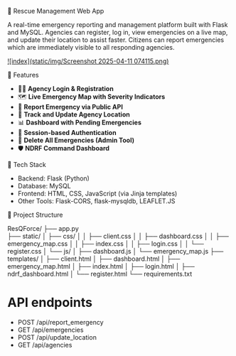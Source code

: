 🚨 Rescue Management Web App

A real-time emergency reporting and management platform built with Flask and MySQL. Agencies can register, log in, view emergencies on a live map, and update their location to assist faster. Citizens can report emergencies which are immediately visible to all responding agencies.

[![index](static/img/Screenshot 2025-04-11 074115.png)]([https://github.com/your-username/your-repo](https://github.com/21aansh06/ResQForce/blob/main/static/img/Screenshot%202025-04-11%20074115.png))



🔧 Features

- 🧑‍🚒 **Agency Login & Registration**
- 🗺️ **Live Emergency Map with Severity Indicators**
- 🚨 **Report Emergency via Public API**
- 📍 **Track and Update Agency Location**
- 📊 **Dashboard with Pending Emergencies**
- 🔐 **Session-based Authentication**
- 🧼 **Delete All Emergencies (Admin Tool)**
- 🛡 **NDRF Command Dashboard**


🧱 Tech Stack

- Backend: Flask (Python)
- Database: MySQL
- Frontend: HTML, CSS, JavaScript (via Jinja templates)
- Other Tools: Flask-CORS, flask-mysqldb, LEAFLET.JS

📁 Project Structure

ResQForce/
├── app.py           
├── static/
│   ├── css/
│   │   ├── client.css
│   │   ├── dashboard.css
│   │   ├── emergency_map.css
│   │   ├── index.css
│   │   ├── login.css
│   │   └── register.css
│   └── js/
│       ├── dashboard.js
│       └── emergency_map.js
├── templates/
│   ├── client.html
│   ├── dashboard.html
│   ├── emergency_map.html
│   ├── index.html
│   ├── login.html
│   ├── ndrf_dashboard.html
│   └── register.html
└── requirements.txt            




# API endpoints
- POST /api/report_emergency
- GET  /api/emergencies
- POST /api/update_location
- GET  /api/agencies


